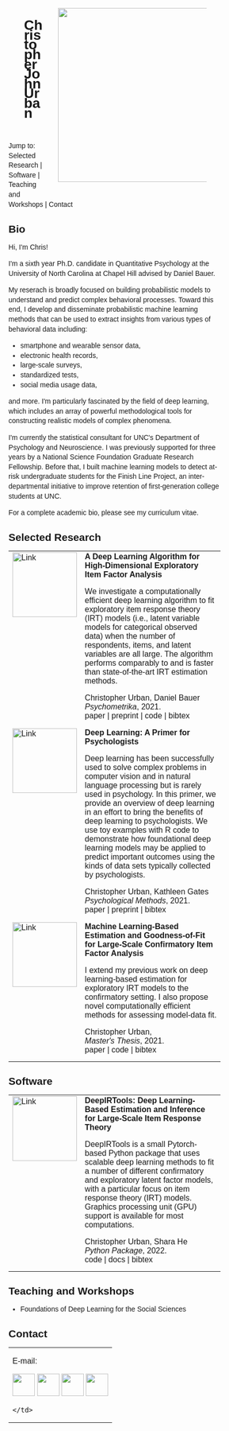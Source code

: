 <!DOCTYPE html PUBLIC "-//W3C//DTD HTML 4.01 Transitional//EN">
<html><head><meta http-equiv="Content-Type" content="text/html; charset=UTF-8">

<style type="text/css" media="all">
body {font-family: 'Droid Sans', helvetica,Arial,sans-serif;}
a:link, a:visited, a:active {text-decoration:none}
div.container{width:85%; margin:2%; line-height:140%;}
div.right{float:right;width:300px; margin:1em; padding:1em;}
div.content{margin-left:4%; padding:1em;}
</style>

<title>Christopher Urban</title>
<meta name="description" content="Academic page of Christopher Urban. Research on deep learning, latent variable modeling, and psychometrics.">
<meta name="keywords" content="deep learning, machine learning, latent variable modeling, item response theory, psychometrics">
<meta name="resource-type" content="document">
<meta name="distribution" content="global">
<meta http-equiv="Content-Style-Type" content="text/css">
<meta name="viewport" content="width=device-width, initial-scale=1">

</head>


<body>


<div class="container">
<div class="right"><img alt="" width="350px" src="./pictures/2022_christopher_lake_louise.jpg">
</div>
<div class="content">
<h1 style="text-align: left;">Christopher John Urban</h1>
</div>

<p>Jump to: <a href="#research">Selected Research</a> | <a href="#software">Software</a> | <a href="#teaching">Teaching and Workshops</a> | <a href="#contact">Contact</a></p>


</p><h2>Bio</h2>

<p>Hi, I'm Chris!</p>

<p>I'm a sixth year Ph.D. candidate in <a href="https://quantpsych.unc.edu/">Quantitative Psychology</a> at the <a href="https://www.unc.edu/">University of North Carolina at Chapel Hill</a> advised by <a href="https://dbauer.web.unc.edu/">Daniel Bauer</a>.
</p>

<p> My reserach is broadly focused on building probabilistic models to understand and predict complex behavioral processes. Toward this end, I develop and disseminate probabilistic machine learning methods that can be used to extract insights from various types of behavioral data including:
<ul>
  <li>smartphone and wearable sensor data,</li>
  <li>electronic health records,</li>
  <li>large-scale surveys,</li>
  <li>standardized tests,</li>
  <li>social media usage data,</li>
</ul>
and more. I'm particularly fascinated by the field of <a href="https://www.nature.com/articles/nature14539">deep learning</a>, which includes an array of powerful methodological tools for constructing realistic models of complex phenomena.
</p>

<p> I'm currently the statistical consultant for UNC's <a href="https://psychology.unc.edu/">Department of Psychology and Neuroscience</a>. I was previously supported for three years by a <a href="https://www.nsfgrfp.org/">National Science Foundation Graduate Research Fellowship</a>. Before that, I built machine learning models to detect at-risk undergraduate students for the Finish Line Project, an inter-departmental initiative to improve retention of first-generation college students at UNC.
</p>

<p> For a complete academic bio, please see my <a href="cv.pdf">curriculum vitae</a>.


</p><h2><a id="research">Selected Research</a></h2>

<table border="0" cellspacing="2" cellpadding="2"><tbody>

<tr>
<td valign="top">
    <a href="https://doi.org/10.1007/s11336-021-09748-3">
            <img src="pictures/psychometrika_figure.png" alt="Link" width="130px" height="130px">
    </a>
</td>
<td valign="top">
    <b>A Deep Learning Algorithm for High-Dimensional Exploratory Item Factor Analysis</b>
    <p>We investigate a computationally efficient deep learning algorithm to fit exploratory item response theory (IRT) models (i.e., latent variable models for categorical observed data) when the number of respondents, items, and latent variables are all large. The algorithm performs comparably to and is faster than state-of-the-art IRT estimation methods.
    </p>
    <a href="https://cjurban.github.io/">Christopher Urban</a>,
    <a href="https://dbauer.web.unc.edu/">Daniel Bauer</a>
    <br>
    <em>Psychometrika</em>, 2021.
    <br>
    <a href="https://doi.org/10.1007/s11336-021-09748-3">paper</a>
    | <a href="https://psyarxiv.com/tm2av/">preprint</a>
    | <a href="https://github.com/cjurban/DeepExploratoryIFA">code</a>
    | <a href="papers/psychometrika.bib">bibtex</a>
</td>
</tr>

<tr><td height="10px"></td></tr>

<tr>
<td valign="top">
    <a href="https://psycnet.apa.org/record/2021-31499-001">
            <img src="pictures/psych_methods_figure.png" alt="Link" width="130px" height="130px">
    </a>
</td>
<td valign="top">
    <b>Deep Learning: A Primer for Psychologists</b>
    <p>Deep learning has been successfully used to solve complex problems in computer vision and in natural language processing but is rarely used in psychology. In this primer, we provide an overview of deep learning in an effort to bring the benefits of deep learning to psychologists. We use toy examples with R code to demonstrate how foundational deep learning models may be applied to predict important outcomes using the kinds of data sets typically collected by psychologists.
    </p>
    <a href="https://cjurban.github.io/">Christopher Urban</a>,
    <a href="https://gateslab.web.unc.edu/">Kathleen Gates</a>
    <br>
    <em>Psychological Methods</em>, 2021.
    <br>
    <a href="https://psycnet.apa.org/record/2021-31499-001">paper</a>
    | <a href="https://psyarxiv.com/4q8na/">preprint</a>
    | <a href="papers/psych_methods.bib">bibtex</a>
</td>
</tr>

<tr><td height="10px"></td></tr>

<tr>
<td valign="top">
    <a href="https://www.proquest.com/docview/2618877227/21C6C467D6194C1DPQ">
            <img src="pictures/thesis_figure.png" alt="Link" width="130px" height="130px">
    </a>
</td>
<td valign="top">
    <b>Machine Learning-Based Estimation and Goodness-of-Fit for Large-Scale Confirmatory Item Factor Analysis</b>
    <p>I extend my previous work on deep learning-based estimation for exploratory IRT models to the confirmatory setting. I also propose novel computationally efficient methods for assessing model-data fit.
    </p>
    <a href="https://cjurban.github.io/">Christopher Urban</a>,
    <br>
    <em>Master's Thesis</em>, 2021.
    <br>
    <a href="https://www.proquest.com/docview/2618877227/21C6C467D6194C1DPQ">paper</a>
    | <a href="https://github.com/cjurban/MachineLearningConfirmatoryIFA">code</a>
    | <a href="papers/thesis.bib">bibtex</a>
</td>
</tr>

<tr><td height="10px"></td></tr>

</tbody></table>


</p><h2><a id="software">Software</a></h2>

<table border="0" cellspacing="2" cellpadding="2"><tbody>

<tr>
<td valign="top">
    <a href="https://github.com/cjurban/deepirtools">
            <img src="pictures/deepirtools_figure.png" alt="Link" width="130px" height="130px">
    </a>
</td>
<td valign="top">
    <b>DeepIRTools: Deep Learning-Based Estimation and Inference for Large-Scale Item Response Theory</b>
    <p> DeepIRTools is a small Pytorch-based Python package that uses scalable deep learning methods to fit a number of different confirmatory and exploratory latent factor models, with a particular focus on item response theory (IRT) models. Graphics processing unit (GPU) support is available for most computations.
    </p>
    <a href="https://cjurban.github.io/">Christopher Urban</a>,
    <a href="https://www.linkedin.com/in/sharahe/">Shara He</a>
    <br> <em>Python Package</em>, 2022. </br>
    <a href="https://github.com/cjurban/deepirtools">code</a>
    | <a href="https://deepirtools.readthedocs.io/en/latest/">docs</a>
    | <a href="papers/deepirtools.bib">bibtex</a>
</td>
</tr>

<tr><td height="10px"></td></tr>

</tbody></table>


<h2><a id="teaching">Teaching and Workshops</a></h2>

<p>
  <ul>
    <li><a href="./workshops/deep_learning_social_sciences/intro.html">Foundations of Deep Learning for the Social Sciences</a></li>
  </ul>
</p>


<h2><a id="contact">Contact</a></h2>

<table style="width:85%">
  <tr >
    <td>

<p> E-mail: <SCRIPT LANGUAGE="JavaScript">user = 'cjurban';site = 'live.unc.edu';document.write('<a href=\"mailto:' + user + '@' + site + '\">');document.write(user + '@' + site + '</a>');</SCRIPT></p>

<a href="https://github.com/cjurban"><img src="./pictures/github.svg" width=45px height=45px></a>
<a href="https://twitter.com/chrjurban"><img src="./pictures/twitter.svg" width=45px height=45px></a>
<a href="https://scholar.google.nl/citations?user=Q3glDmMAAAAJ&hl"><img src="./pictures/google_scholar.svg" width=45px height=45px></a>
<a href="https://www.linkedin.com/in/chrjurban/"><img src="./pictures/linkedin.svg" width=45px height=45px></a>

    </td>
  </tr>
</table>


</body></html>
